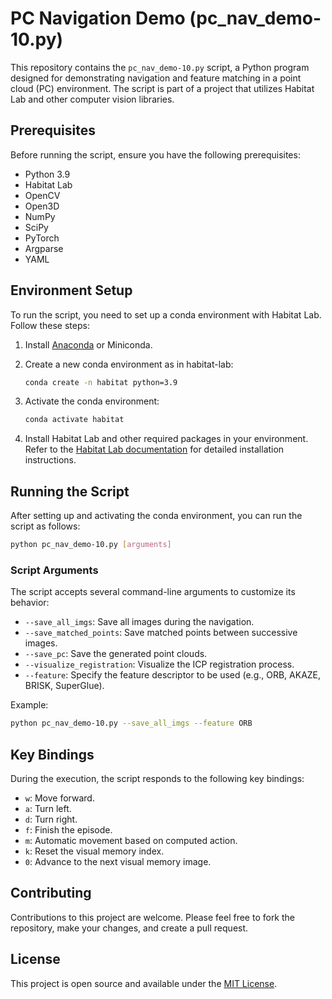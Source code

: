 # PC Navigation Demo (pc_nav_demo-10.py)

This repository contains the `pc_nav_demo-10.py` script, a Python program designed for demonstrating navigation and feature matching in a point cloud (PC) environment. The script is part of a project that utilizes Habitat Lab and other computer vision libraries.

## Prerequisites

Before running the script, ensure you have the following prerequisites:

- Python 3.9
- Habitat Lab
- OpenCV
- Open3D
- NumPy
- SciPy
- PyTorch
- Argparse
- YAML

## Environment Setup

To run the script, you need to set up a conda environment with Habitat Lab. Follow these steps:

1. Install [Anaconda](https://www.anaconda.com/products/individual) or Miniconda.
2. Create a new conda environment as in habitat-lab:

    ```bash
    conda create -n habitat python=3.9
    ```

3. Activate the conda environment:

    ```bash
    conda activate habitat
    ```

4. Install Habitat Lab and other required packages in your environment. Refer to the [Habitat Lab documentation](https://aihabitat.org/docs/habitat-lab/) for detailed installation instructions.

## Running the Script

After setting up and activating the conda environment, you can run the script as follows:

```bash
python pc_nav_demo-10.py [arguments]
```

### Script Arguments

The script accepts several command-line arguments to customize its behavior:

- `--save_all_imgs`: Save all images during the navigation.
- `--save_matched_points`: Save matched points between successive images.
- `--save_pc`: Save the generated point clouds.
- `--visualize_registration`: Visualize the ICP registration process.
- `--feature`: Specify the feature descriptor to be used (e.g., ORB, AKAZE, BRISK, SuperGlue).

Example:

```bash
python pc_nav_demo-10.py --save_all_imgs --feature ORB
```

## Key Bindings

During the execution, the script responds to the following key bindings:

- `w`: Move forward.
- `a`: Turn left.
- `d`: Turn right.
- `f`: Finish the episode.
- `m`: Automatic movement based on computed action.
- `k`: Reset the visual memory index.
- `0`: Advance to the next visual memory image.

## Contributing

Contributions to this project are welcome. Please feel free to fork the repository, make your changes, and create a pull request.

## License

This project is open source and available under the [MIT License](LICENSE).
